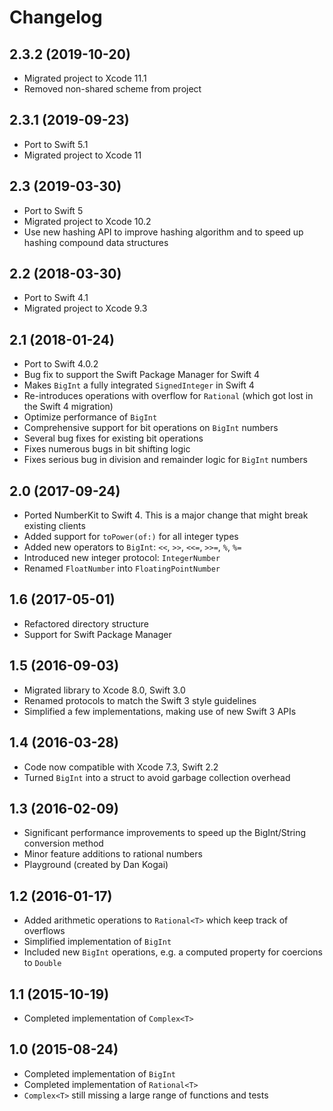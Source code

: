 # Changelog

## 2.3.2 (2019-10-20)
- Migrated project to Xcode 11.1
- Removed non-shared scheme from project

## 2.3.1 (2019-09-23)
- Port to Swift 5.1
- Migrated project to Xcode 11

## 2.3 (2019-03-30)
- Port to Swift 5
- Migrated project to Xcode 10.2
- Use new hashing API to improve hashing algorithm and to speed up hashing compound data structures

## 2.2 (2018-03-30)
- Port to Swift 4.1
- Migrated project to Xcode 9.3

## 2.1 (2018-01-24)
- Port to Swift 4.0.2
- Bug fix to support the Swift Package Manager for Swift 4
- Makes `BigInt` a fully integrated `SignedInteger` in Swift 4
- Re-introduces operations with overflow for `Rational` (which got lost in the Swift 4 migration)
- Optimize performance of `BigInt`
- Comprehensive support for bit operations on `BigInt` numbers
- Several bug fixes for existing bit operations
- Fixes numerous bugs in bit shifting logic
- Fixes serious bug in division and remainder logic for `BigInt` numbers

## 2.0 (2017-09-24)
- Ported NumberKit to Swift 4. This is a major change that might break existing clients
- Added support for `toPower(of:)` for all integer types
- Added new operators to `BigInt`: `<<`, `>>`, `<<=`, `>>=`, `%`, `%=`
- Introduced new integer protocol: `IntegerNumber`
- Renamed `FloatNumber` into `FloatingPointNumber`

## 1.6 (2017-05-01)
- Refactored directory structure
- Support for Swift Package Manager

## 1.5 (2016-09-03)
- Migrated library to Xcode 8.0, Swift 3.0
- Renamed protocols to match the Swift 3 style guidelines
- Simplified a few implementations, making use of new Swift 3 APIs

## 1.4 (2016-03-28)
- Code now compatible with Xcode 7.3, Swift 2.2
- Turned `BigInt` into a struct to avoid garbage collection overhead

## 1.3 (2016-02-09)
- Significant performance improvements to speed up the BigInt/String conversion method
- Minor feature additions to rational numbers
- Playground (created by Dan Kogai)

## 1.2 (2016-01-17)
- Added arithmetic operations to `Rational<T>` which keep track of overflows
- Simplified implementation of `BigInt`
- Included new `BigInt` operations, e.g. a computed property for coercions to `Double`

## 1.1 (2015-10-19)
- Completed implementation of `Complex<T>`

## 1.0 (2015-08-24)
- Completed implementation of `BigInt`
- Completed implementation of `Rational<T>`
- `Complex<T>` still missing a large range of functions and tests
